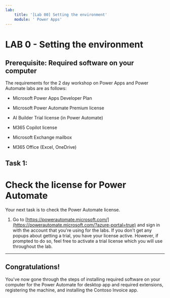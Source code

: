 ```yaml
---
lab:
    title: '[Lab 00] Setting the environment'
    module: ' Power Apps'
---
```

# LAB 0 - Setting the environment

Prerequisite: Required software on your computer
--------------------------------------------------------

The requirements for the 2 day workshop on Power Apps and Power Automate labs are as follows:

    
*   Microsoft Power Apps Developer Plan

*   Microsoft Power Automate Premium license

*   AI Builder Trial license (in Power Automate)

*   M365 Copilot license
    
*   Microsoft Exchange mailbox

*   M365 Office (Excel, OneDrive)



Task 1:
-------
Check the license for Power Automate
==================================================

Your next task is to check the Power Automate license.

1.  Go to [https://powerautomate.microsoft.com/](https://powerautomate.microsoft.com/?azure-portal=true) and sign in with the account that you're using for the labs.
If you don't get any popups about getting a trial, you have your license active. However, if prompted to do so, feel free to activate a trial license which you will use throughout the lab.
    
-------
## Congratulations!

You've now gone through the steps of installing required software on your computer for the Power Automate for desktop app and required extensions, registering the machine, and installing the Contoso Invoice app.

    
